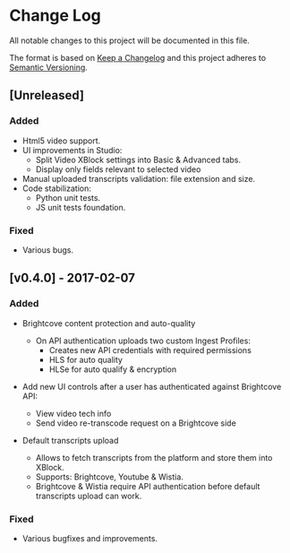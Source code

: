 # Change Log
All notable changes to this project will be documented in this file.

The format is based on [Keep a Changelog](http://keepachangelog.com/) and this project adheres to [Semantic Versioning](http://semver.org/).

## [Unreleased]
### Added
- Html5 video support.
- UI improvements in Studio:
    - Split Video XBlock settings into Basic & Advanced tabs.
    - Display only fields relevant to selected video
- Manual uploaded transcripts validation: file extension and size.
- Code stabilization:
    - Python unit tests.
    - JS unit tests foundation.

### Fixed
- Various bugs.

## [v0.4.0] - 2017-02-07

### Added
- Brightcove content protection and auto-quality
    - On API authentication uploads two custom Ingest Profiles:
        - Creates new API credentials with required permissions
        - HLS for auto quality
        - HLSe for auto qualify & encryption

- Add new UI controls after a user has authenticated against Brightcove API:
    - View video tech info
    - Send video re-transcode request on a Brightcove side

- Default transcripts upload
    - Allows to fetch transcripts from the platform and store them into XBlock.
    - Supports: Brightcove, Youtube & Wistia.
    - Brightcove & Wistia require API authentication before default transcripts upload can work.

### Fixed
- Various bugfixes and improvements.
